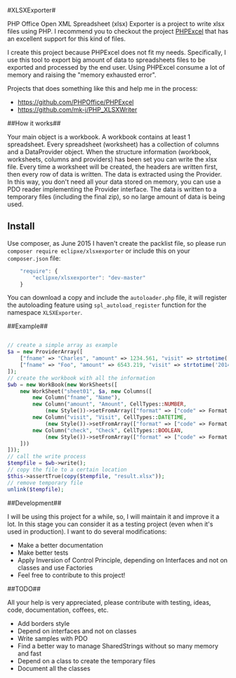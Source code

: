 #XLSXExporter#

PHP Office Open XML Spreadsheet (xlsx) Exporter is a project to write xlsx files using PHP.
I recommend you to checkout the project [PHPExcel](https://github.com/PHPOffice/PHPExcel) that has an excellent support for this kind of files.

I create this project because PHPExcel does not fit my needs. Specifically, I use this tool to export big amount of data to spreadsheets files to be exported and processed by the end user. Using PHPExcel consume a lot of memory and raising the "memory exhausted error".

Projects that does something like this and help me in the process:

 - https://github.com/PHPOffice/PHPExcel
 - https://github.com/mk-j/PHP_XLSXWriter

##How it works##

Your main object is a workbook.
A workbook contains at least 1 spreadsheet.
Every spreadsheet (worksheet) has a collection of columns and a DataProvider object.
When the structure information (workbook, worksheets, columns and providers) has been set you can write the xlsx file.
Every time a worksheet will be created, the headers are written first, then every row of data is written. The data is extracted using the Provider. In this way, you don't need all your data stored on memory, you can use a PDO reader implementing the Provider interface.
The data is written to a temporary files (including the final zip), so no large amount of data is being used.

## Install ##

Use composer, as June 2015 I haven't create the packlist file, so please run `composer require eclipxe/xlsxexporter` or include this on your `composer.json` file:

```javascript
    "require": {
        "eclipxe/xlsxexporter": "dev-master"
    }
```

You can download a copy and include the `autoloader.php` file, it will register the autoloading feature using `spl_autoload_register`
function for the namespace `XLSXExporter`.



##Example##

```php

// create a simple array as example
$a = new ProviderArray([
    ["fname" => "Charles", "amount" => 1234.561, "visit" => strtotime('2014-01-13 13:14:15'), "check" => 1],
    ["fname" => "Foo", "amount" => 6543.219, "visit" => strtotime('2014-12-31 23:59:59'), "check" => 0],
]);
// create the workbook with all the information
$wb = new WorkBook(new WorkSheets([
    new WorkSheet("sheet01", $a, new Columns([
        new Column("fname", "Name"),
        new Column("amount", "Amount", CellTypes::NUMBER,
            (new Style())->setFromArray(["format" => ["code" => Format::FORMAT_COMMA_2DECS]])),
        new Column("visit", "Visit", CellTypes::DATETIME,
            (new Style())->setFromArray(["format" => ["code" => Format::FORMAT_DATE_YMDHM]])),
        new Column("check", "Check", CellTypes::BOOLEAN,
            (new Style())->setFromArray(["format" => ["code" => Format::FORMAT_YESNO]])),
    ]))
]));
// call the write process
$tempfile = $wb->write();
// copy the file to a certain location
$this->assertTrue(copy($tempfile, "result.xlsx"));
// remove temporary file
unlink($tempfile);

```

##Development##

I will be using this project for a while, so, I will maintain it and improve it a lot. In this stage you can consider it as a testing project (even when it's used in production).
I want to do several modifications:

- Make a better documentation
- Make better tests
- Apply Inversion of Control Principle, depending on Interfaces and not on classes and use Factories
- Feel free to contribute to this project!

##TODO##

All your help is very appreciated, please contribute with testing, ideas, code, documentation, coffees, etc.

- Add borders style
- Depend on interfaces and not on classes
- Write samples with PDO
- Find a better way to manage SharedStrings without so many memory and fast
- Depend on a class to create the temporary files
- Document all the classes
